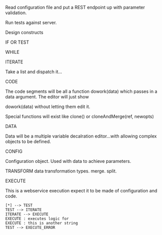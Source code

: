 
Read configuration file and put a REST endpoint up with parameter validation.

Run tests against server.

Design constructs

IF OR TEST

WHILE

ITERATE

Take a list and dispatch it...

CODE

The code segments will be all a function dowork(data) which passes in a data argument.
The editor will just show

dowork(data) without letting them edit it.

Special functions will exist like clone() or cloneAndMerge(ref, newopts)


DATA

Data will be a multiple variable decalration editor...with allowing complex objects to be defined.

CONFIG

Configuration object.
Used with data to achieve parameters.

TRANSFORM
data transformation types.
merge.
split.


EXECUTE

This is a webservice execution expect it to be made of configuration and code.


```plantuml
[*] --> TEST
TEST --> ITERATE
ITERATE --> EXECUTE
EXECUTE : executes logic for
EXECUTE : this is another string
TEST --> EXECUTE_ERROR
```
